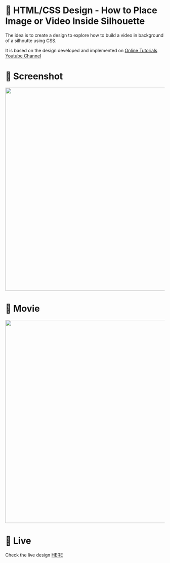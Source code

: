 # 🎨 HTML/CSS Design - How to Place Image or Video Inside Silhouette

The idea is to create a design to explore how to build a video in background of a silhoutte using CSS. 

It is based on the design developed and implemented  on [Online Tutorials Youtube Channel](https://www.youtube.com/watch?v=l9Me4mro0iQ)


# 📸 Screenshot
<img src="https://storage.googleapis.com/rfribeiro-css/video-background-02/presentation.png" width="640">


# 🎥 Movie
<img src="https://storage.googleapis.com/rfribeiro-css/video-background-02/presentation.gif" width="640">

# 🚀 Live

Check the live design [HERE](https://storage.googleapis.com/rfribeiro-css/video-background-02/index.html)